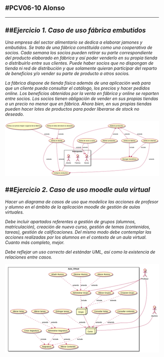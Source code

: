 #**PCV06-10 Alonso**
---
---

##***Ejercicio 1. Caso de uso fábrica embutidos***
---
*Una empresa del sector alimentario se dedica a elaborar jamones y embutidos. Se trata de una fábrica constituida como una cooperativa de socios. Cada semana los socios pueden retirar su parte correspondiente del producto elaborado en fábrica y así poder venderlo en su propia tienda o distribuirlo entre sus clientes. Puede haber socios que no dispongan de tienda ni red de distribución y que solamente quieran participar del reparto de beneficios y/o vender su parte de producto a otros socios.*

*La fábrica dispone de tienda física además de una aplicación web para que un cliente pueda consultar el catálogo, los precios y hacer pedidos online. Los beneficios obtenidos por la venta en fábrica y online se reparten entre socios. Los socios tienen obligación de vender en sus propias tiendas a un precio no menor que en fábrica. Ahora bien, en sus propias tiendas pueden hacer lotes de productos para poder liberarse de stock no deseado.*

![ImagenEjercicio_01](EJ1.png)


##***Ejercicio 2. Caso de uso moodle aula virtual***
---
*Hacer un diagrama de casos de uso que modelice las acciones de profesor y alumno en el ámbito de la aplicación moodle de gestión de aulas virtuales.*

*Debe incluir apartados referentes a gestión de grupos (alumnos, matriculación), creación de nuevo curso, gestión de temas (contenidos, tareas), gestión de calificaciones. Del mismo modo debe contemplar las acciones realizadas por los alumnos en el contexto de un aula virtual. Cuanto más completo, mejor.*

*Debe reflejar un uso correcto del estándar UML, así como la existencia de relaciones entre casos.*



![ImagenEjercicio_02](EJ2.png)